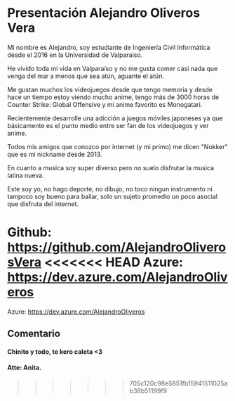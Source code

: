 # Presentación Alejandro Oliveros Vera

Mi nombre es Alejandro, soy estudiante de Ingeniería Civil Informática desde el 2016 en la Universidad de Valparaiso.

He vivido toda mi vida en Valparaíso y no me gusta comer casi nada que venga del mar a menos que sea atún, aguante el atún.

Me gustan muchos los videojuegos desde que tengo memoria y desde hace un tiempo estoy viendo mucho anime, tengo más de 3000 horas de Counter Strike: Global Offensive y mi anime favorito es Monogatari.

Recientemente desarrolle una adicción a juegos móviles japoneses ya que básicamente es el punto medio entre ser fan de los videojuegos y ver anime.

Todos mis amigos que conozco por internet (y mi primo) me dicen "Nokker" que es mi nickname desde 2013.

En cuanto a musica soy super diverso pero no suelo disfrutar la musica latina nueva.

Este soy yo, no hago deporte, no dibujo, no toco ningun instrumento ni tampoco soy bueno para bailar, solo un sujeto promedio un poco asocial que disfruta del internet.

Github: https://github.com/AlejandroOliverosVera
<<<<<<< HEAD
Azure: https://dev.azure.com/AlejandroOliveros
=======
Azure: https://dev.azure.com/AlejandroOliveros

## Comentario
#### Chinito y todo, te kero caleta <3
#### Atte: Anita.
>>>>>>> 705c120c98e5851fb15941511025ab38b51199f9
